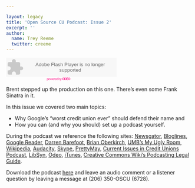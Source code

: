 ```yaml
---

layout: legacy
title: 'Open Source CU Podcast: Issue 2'
excerpt: ''
author:
  name: Trey Reeme
  twitter: creeme
---
```


<embed src="http://www.odeo.com/flash/audio_player_standard_gray.swf" quality="high" width="300" height="52" name="audio_player_standard_gray" align="middle" allowScriptAccess="always" wmode="transparent"  type="application/x-shockwave-flash" flashvars="audio_id=1760641&#38;valid_sample_rate=true&#38;external_url=http://brent.trabian.com/oscu/Open_Source_CU-Credit_Union_Podcast-2.mp3" pluginspage="http://www.macromedia.com/go/getflashplayer" /></embed><br /><a style="font-size: 9px; padding-left: 110px; color: #f39; letter-spacing: -1px; text-decoration: none" href="http://odeo.com/audio/1760641/view">powered by <strong><span class="caps">ODEO</span></strong></a>

<p>Brent stepped up the production on this one.  There&#8217;s even some Frank Sinatra in it.</p>


<p>In this issue we covered two main topics:</p>


<ul>
<li>Why Google&#8217;s &#8220;worst credit union ever&#8221; should defend their name and</li>
	<li>How you can (and why you should) set up a podcast yourself.</li>
</ul>


<p>During the podcast we reference the following sites: <a href="http://www.newsgator.com">Newsgator</a>, <a href="http://www.bloglines.com">Bloglines</a>, <a href="http://reader.google.com">Google Reader</a>, <a href="http://www.darrenbarefoot.com">Darren Barefoot</a>, <a href="http://www.brianoberkirch.com">Brian Oberkirch</a>, <a href="http://www.myuglyroom.com"><span class="caps">UMB</span>&#8217;s My Ugly Room</a>, <a href="http://en.wikipedia.org/wiki/">Wikipedia</a>, <a href="http://audacity.sourceforge.net/">Audacity</a>, <a href="http://www.skype.com">Skype</a>, <a href="http://prettymay.net">PrettyMay</a>, <a href="http://ciicu.libsyn.com">Current Issues in Credit Unions Podcast</a>, <a href="http://www.libsyn.com">LibSyn</a>, <a href="http://www.odeo.com">Odeo</a>, <a href="http://www.apple.com/itunes">iTunes</a>, <a href="http://wiki.creativecommons.org/Podcasting_Legal_Guide">Creative Commons Wiki&#8217;s Podcasting Legal Guide</a>.</p>


<p>Download the podcast <a href="http://brent.trabian.com/oscu/Open_Source_CU-Credit_Union_Podcast-2.mp3">here</a> and leave an audio comment or a listener question by leaving a message at (206) 350-OSCU (6728).</p>